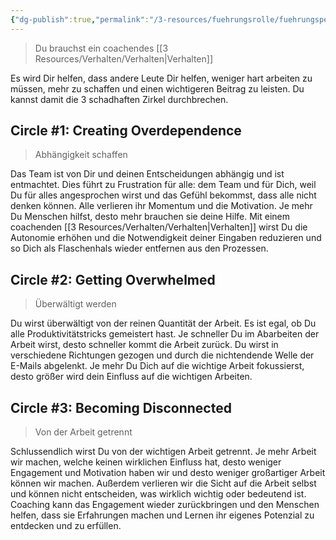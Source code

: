 ```yaml
---
{"dg-publish":true,"permalink":"/3-resources/fuehrungsrolle/fuehrungspersoenlichkeit/the-coaching-habit-von-michael-stanier/you-need-a-coaching-habit/","title":"You need a coaching habit","created":"2024-12-08T22:45:27.528+01:00","updated":"2024-12-08T23:30:49.569+01:00"}
---
```



> Du brauchst ein coachendes [[3 Resources/Verhalten/Verhalten\|Verhalten]]

Es wird Dir helfen, dass andere Leute Dir helfen, weniger hart arbeiten zu müssen, mehr zu schaffen und einen wichtigeren Beitrag zu leisten. Du kannst damit die 3 schadhaften Zirkel durchbrechen.

## Circle #1: Creating Overdependence

> Abhängigkeit schaffen

Das Team ist von Dir und deinen Entscheidungen abhängig und ist entmachtet. Dies führt zu Frustration für alle: dem Team und für Dich, weil Du für alles angesprochen wirst und das Gefühl bekommst, dass alle nicht denken können. Alle verlieren ihr Momentum und die Motivation. Je mehr Du Menschen hilfst, desto mehr brauchen sie deine Hilfe. Mit einem coachenden [[3 Resources/Verhalten/Verhalten\|Verhalten]] wirst Du die Autonomie erhöhen und die Notwendigkeit deiner Eingaben reduzieren und so Dich als Flaschenhals wieder entfernen aus den Prozessen.

## Circle #2: Getting Overwhelmed

> Überwältigt werden

Du wirst überwältigt von der reinen Quantität der Arbeit. Es ist egal, ob Du alle Produktivitätstricks gemeistert hast. Je schneller Du im Abarbeiten der Arbeit wirst, desto schneller kommt die Arbeit zurück. Du wirst in verschiedene Richtungen gezogen und durch die nichtendende Welle der E-Mails abgelenkt. Je mehr Du Dich auf die wichtige Arbeit fokussierst, desto größer wird dein Einfluss auf die wichtigen Arbeiten.

## Circle #3: Becoming Disconnected

> Von der Arbeit getrennt

Schlussendlich wirst Du von der wichtigen Arbeit getrennt. Je mehr Arbeit wir machen, welche keinen wirklichen Einfluss hat, desto weniger Engagement und Motivation haben wir und desto weniger großartiger Arbeit können wir machen. Außerdem verlieren wir die Sicht auf die Arbeit selbst und können nicht entscheiden, was wirklich wichtig oder bedeutend ist.
Coaching kann das Engagement wieder zurückbringen und den Menschen helfen, dass sie Erfahrungen machen und Lernen ihr eigenes Potenzial zu entdecken und zu erfüllen.
